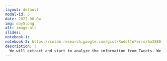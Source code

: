 ```yaml
---
layout: default
modal-id: 5
date: 2022-08-04
img: day5.png
alt: image-alt
slides:
notebook-1:
notebook-2: https://colab.research.google.com/gist/RodolfoFerro/5a2880fede2faa0b8c19199707356d12/text-classifier-model.ipynb
description: |
  We will extract and start to analyze the information from Tweets. We will learn the basics of machine learning with artificial neurons.
---
```

